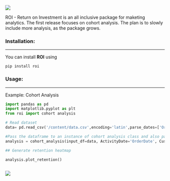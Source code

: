![](https://imgur.com/UTsF4ji.png)


ROI - Return on Investment is an all inclusive package for maketing analytics. The first release focuses on cohort analysis.
The plan is to slowly include more analysis, as the package grows. 

### Installation:
---
You can install **ROI** using 

```
pip install roi
```

### Usage:
---
Example: Cohort Analysis 
```python
import pandas as pd
import matplotlib.pyplot as plt
from roi import cohort analysis

# Read dataset 
data= pd.read_csv('/content/data.csv',encoding='latin',parse_dates=['OrderDate'])

#Pass the dataframe to an instance of cohort analysis class and also pass name of the column with UserId and ActivityDate.
analysis = cohort_analysis(input_df=data, ActivityDate='OrderDate', CustomerID='UserId')

## Generate retention heatmap

analysis.plot_retention()



```


![](https://imgur.com/XVM3TkC.png)